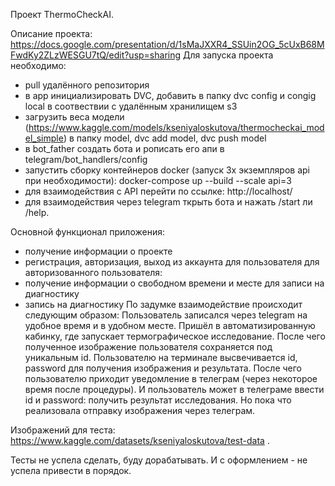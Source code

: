Проект ThermoCheckAI.

Описание проекта: https://docs.google.com/presentation/d/1sMaJXXR4_SSUin2OG_5cUxB68MFwdKy2ZLzWESGU7tQ/edit?usp=sharing
Для запуска проекта необходимо: 
- pull удалённого репозитория
- в app инициализировать DVC, добавить в папку dvc config и congig local в соотвествии с 
удалённым хранилищем s3
- загрузить веса модели (https://www.kaggle.com/models/kseniyaloskutova/thermocheckai_model_simple) в папку model, dvc add model, dvc push model
- в bot_father создать бота и рописать его апи в telegram/bot_handlers/config
- запустить сборку контейнеров docker (запуск 3х экземпляров api при необходимости): docker-compose up --build --scale 
  api=3
- для взаимодействия с API перейти по ссылке: http://localhost/
- для взаимодействия через telegram ткрыть бота и нажать /start ли /help.

Основной функционал приложения:
- получение информации о проекте
- регистрация, авторизация, выход из аккаунта для пользователя 
для авторизованного пользователя:
- получение информации о свободном времени и месте для записи на диагностику
- запись на диагностику
По задумке взаимодействие происходит следующим образом:
Пользователь записался через telegram на удобное время и в удобном месте.
Пришёл в автоматизированную кабинку, где запускает термографическое исследование.
После чего полученное изображение пользователя сохраняется под уникальным id.
Пользователю на терминале высвечивается id, password для получения изображения и результата.
После чего пользователю приходит уведомление в телеграм (через некоторое время после процедуры).
И пользователь может в телеграме ввести id и password: получить результат исследования.
Но пока что реализовала отправку изображения через телеграм.

Изображений для теста: https://www.kaggle.com/datasets/kseniyaloskutova/test-data .

Тесты не успела сделать, буду дорабатывать.
И с оформлением - не успела привести в порядок.